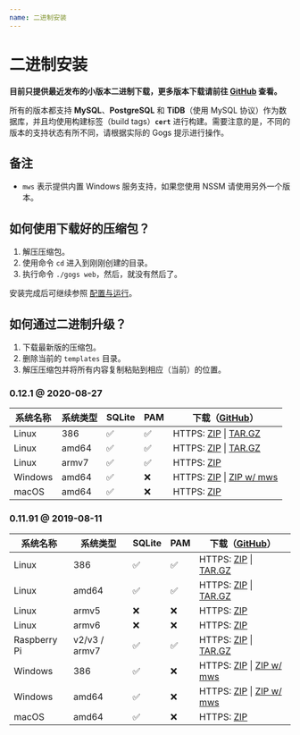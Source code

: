 ```yaml
---
name: 二进制安装
---
```


# 二进制安装

**目前只提供最近发布的小版本二进制下载，更多版本下载请前往 [GitHub](https://github.com/gogs/gogs/releases) 查看。**

所有的版本都支持 **MySQL**、**PostgreSQL** 和 **TiDB**（使用 MySQL 协议）作为数据库，并且均使用构建标签（build tags）**`cert`** 进行构建。需要注意的是，不同的版本的支持状态有所不同，请根据实际的 Gogs 提示进行操作。

## 备注

- `mws` 表示提供内置 Windows 服务支持，如果您使用 NSSM 请使用另外一个版本。

## 如何使用下载好的压缩包？

1. 解压压缩包。
2. 使用命令 `cd` 进入到刚刚创建的目录。
3. 执行命令 `./gogs web`，然后，就没有然后了。

安装完成后可继续参照 [配置与运行](configuration_and_run.html)。

## 如何通过二进制升级？

1. 下载最新版的压缩包。
2. 删除当前的 `templates` 目录。
3. 解压压缩包并将所有内容复制粘贴到相应（当前）的位置。

### 0.12.1 @ 2020-08-27

|系统名称|系统类型|SQLite|PAM|下载（[GitHub](https://github.com/gogs/gogs/releases/tag/v0.12.1)）|
|------|----|------|---|--------|
|Linux|386|✅|✅|HTTPS: [ZIP](https://dl.gogs.io/0.12.1/gogs_0.12.1_linux_386.zip) \| [TAR.GZ](https://dl.gogs.io/0.12.1/gogs_0.12.1_linux_386.tar.gz)|
|Linux|amd64|✅|✅|HTTPS: [ZIP](https://dl.gogs.io/0.12.1/gogs_0.12.1_linux_amd64.zip) \| [TAR.GZ](https://dl.gogs.io/0.12.1/gogs_0.12.1_linux_amd64.tar.gz)|
|Linux|armv7|✅|✅|HTTPS: [ZIP](https://dl.gogs.io/0.12.1/gogs_0.12.1_linux_armv7.zip)|
|Windows|amd64|✅|❌|HTTPS: [ZIP](https://dl.gogs.io/0.12.1/gogs_0.12.1_windows_amd64.zip) \| [ZIP w/ mws](https://dl.gogs.io/0.12.1/gogs_0.12.1_windows_amd64_mws.zip)|
|macOS|amd64|✅|❌|HTTPS: [ZIP](https://dl.gogs.io/0.12.1/gogs_0.12.1_darwin_amd64.zip)|

### 0.11.91 @ 2019-08-11

|系统名称|系统类型|SQLite|PAM|下载（[GitHub](https://github.com/gogs/gogs/releases/tag/v0.11.91)）|
|------|----|------|---|--------|
|Linux|386|✅|✅|HTTPS: [ZIP](https://dl.gogs.io/0.11.91/gogs_0.11.91_linux_386.zip) \| [TAR.GZ](https://dl.gogs.io/0.11.91/gogs_0.11.91_linux_386.tar.gz)|
|Linux|amd64|✅|✅|HTTPS: [ZIP](https://dl.gogs.io/0.11.91/gogs_0.11.91_linux_amd64.zip) \| [TAR.GZ](https://dl.gogs.io/0.11.91/gogs_0.11.91_linux_amd64.tar.gz)|
|Linux|armv5|❌|❌|HTTPS: [ZIP](https://dl.gogs.io/0.11.91/gogs_0.11.91_linux_armv5.zip)|
|Linux|armv6|❌|❌|HTTPS: [ZIP](https://dl.gogs.io/0.11.91/gogs_0.11.91_linux_armv6.zip)|
|Raspberry Pi|v2/v3 / armv7|✅|✅|HTTPS: [ZIP](https://dl.gogs.io/0.11.91/gogs_0.11.91_raspi_armv7.zip) \| [TAR.GZ](https://dl.gogs.io/0.11.91/gogs_0.11.91_raspi_armv7.tar.gz)|
|Windows|386|✅|❌|HTTPS: [ZIP](https://dl.gogs.io/0.11.91/gogs_0.11.91_windows_386.zip) \| [ZIP w/ mws](https://dl.gogs.io/0.11.91/gogs_0.11.91_windows_386_mws.zip)|
|Windows|amd64|✅|❌|HTTPS: [ZIP](https://dl.gogs.io/0.11.91/gogs_0.11.91_windows_amd64.zip) \| [ZIP w/ mws](https://dl.gogs.io/0.11.91/gogs_0.11.91_windows_amd64_mws.zip)|
|macOS|amd64|✅|❌|HTTPS: [ZIP](https://dl.gogs.io/0.11.91/gogs_0.11.91_darwin_amd64.zip)|
